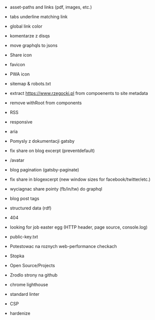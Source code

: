 * asset-paths and links (pdf, images, etc.)
* tabs underline matching link
* global link color
* komentarze z disqs
* move graphqls to jsons
* Share icon
* favicon
* PWA icon
* sitemap & robots.txt
* extract https://www.rzegocki.pl from compoenents to site metadata
* remove withRoot from components
* RSS
* responsive
* aria
* Pomysly z dokumentacji gatsby
* fix share on blog excerpt (preventdefault)
* /avatar
* blog pagination (gatsby-paginate)
* fix share in blogexcerpt (new window sizes for facebook/twitter/etc.)
* wyciagnac share pointy (fb/in/tw) do graphql
* blog post tags
* structured data (rdf)
* 404

* looking for job easter egg (HTTP header, page source, console.log)
* public-key.txt
* Potestowac na roznych web-performance checkach
* Stopka
* Open Source/Projects
* Zrodlo strony na github
* chrome lighthouse
* standard linter
* CSP
* hardenize
